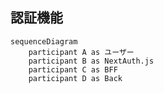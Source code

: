 ## 認証機能

```mermaid
sequenceDiagram
    participant A as ユーザー
    participant B as NextAuth.js
    participant C as BFF
    participant D as Back
```
